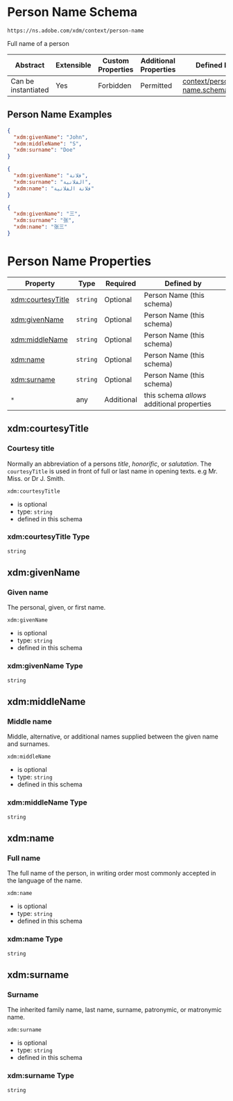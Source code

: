 
# Person Name Schema

```
https://ns.adobe.com/xdm/context/person-name
```

Full name of a person

| Abstract | Extensible | Custom Properties | Additional Properties | Defined In |
|----------|------------|-------------------|-----------------------|------------|
| Can be instantiated | Yes | Forbidden | Permitted | [context/person-name.schema.json](context/person-name.schema.json) |

## Person Name Examples

```json
{
  "xdm:givenName": "John",
  "xdm:middleName": "S",
  "xdm:surname": "Doe"
}
```

```json
{
  "xdm:givenName": "فلانة",
  "xdm:surname": "الفلانية",
  "xdm:name": "فلانة الفلانية"
}
```

```json
{
  "xdm:givenName": "三",
  "xdm:surname": "张",
  "xdm:name": "张三"
}
```


# Person Name Properties

| Property | Type | Required | Defined by |
|----------|------|----------|------------|
| [xdm:courtesyTitle](#xdmcourtesyTitle) | `string` | Optional | Person Name (this schema) |
| [xdm:givenName](#xdmgivenName) | `string` | Optional | Person Name (this schema) |
| [xdm:middleName](#xdmmiddleName) | `string` | Optional | Person Name (this schema) |
| [xdm:name](#xdmname) | `string` | Optional | Person Name (this schema) |
| [xdm:surname](#xdmsurname) | `string` | Optional | Person Name (this schema) |
| `*` | any | Additional | this schema *allows* additional properties |

## xdm:courtesyTitle
### Courtesy title

Normally an abbreviation of a persons *title*, *honorific*, or *salutation*.
The `courtesyTitle` is used in front of full or last name in opening texts.
e.g Mr. Miss. or Dr J. Smith.


`xdm:courtesyTitle`
* is optional
* type: `string`
* defined in this schema

### xdm:courtesyTitle Type


`string`






## xdm:givenName
### Given name

The personal, given, or first name.

`xdm:givenName`
* is optional
* type: `string`
* defined in this schema

### xdm:givenName Type


`string`






## xdm:middleName
### Middle name

Middle, alternative, or additional names supplied between the given name and surnames.

`xdm:middleName`
* is optional
* type: `string`
* defined in this schema

### xdm:middleName Type


`string`






## xdm:name
### Full name

The full name of the person, in writing order most commonly accepted in the language of the name.

`xdm:name`
* is optional
* type: `string`
* defined in this schema

### xdm:name Type


`string`






## xdm:surname
### Surname

The inherited family name, last name, surname, patronymic, or matronymic name.

`xdm:surname`
* is optional
* type: `string`
* defined in this schema

### xdm:surname Type


`string`





